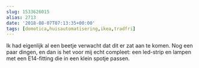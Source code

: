 ```yaml
---
slug: 1533626015
alias: 2713
date: '2018-08-07T07:13:35+00:00'
tags: [domotica,huisautomatisering,ikea,tradfri]
---
```

Ik had eigenlijk al een beetje verwacht dat dit er zat aan te komen. Nog een paar dingen, en dan is het voor mij echt compleet: een led-strip en lampen met een E14-fitting die in een klein spotje passen.